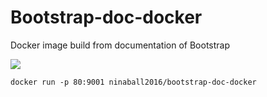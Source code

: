 # Bootstrap-doc-docker

Docker image build from documentation of Bootstrap

[![](https://images.microbadger.com/badges/image/ninaball2016/bootstrap-doc-docker.svg)](https://microbadger.com/images/ninaball2016/bootstrap-doc-docker "Get your own image badge on microbadger.com")

```
docker run -p 80:9001 ninaball2016/bootstrap-doc-docker
```
